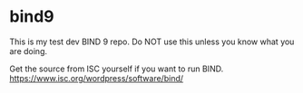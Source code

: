 bind9
=====
This is my test dev BIND 9 repo.  Do NOT use this unless you know what
you are doing.

Get the source from ISC yourself if you want to run BIND.
     https://www.isc.org/wordpress/software/bind/


